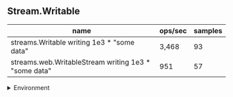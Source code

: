 ## Stream.Writable

|name|ops/sec|samples|
|-|-|-|
|streams.Writable writing 1e3 * "some data"|3,468|93|
|streams.web.WritableStream writing 1e3 * "some data"|951|57|


<details>
<summary>Environment</summary>

* __Machine:__ linux x64 | 2 vCPUs | 6.8GB Mem
* __Run:__ Tue Oct 24 2023 17:46:30 GMT+0000 (Coordinated Universal Time)
</details>

<!--
{"environment":{"platform":"linux","arch":"x64","cpus":2,"totalMemory":6.7597503662109375},"benchmarks":[{"name":"streams.Writable writing 1e3 * \"some data\"","opsSec":3467.720358447362,"samples":5},{"name":"streams.web.WritableStream writing 1e3 * \"some data\"","opsSec":951.3965267921725,"samples":2}]}-->
